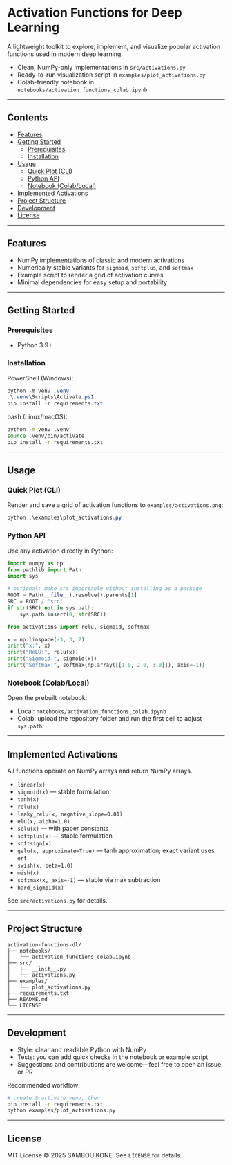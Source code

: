 # Activation Functions for Deep Learning

A lightweight toolkit to explore, implement, and visualize popular activation functions used in modern deep learning.

- Clean, NumPy-only implementations in `src/activations.py`
- Ready-to-run visualization script in `examples/plot_activations.py`
- Colab-friendly notebook in `notebooks/activation_functions_colab.ipynb`

---

## Contents

- [Features](#features)
- [Getting Started](#getting-started)
  - [Prerequisites](#prerequisites)
  - [Installation](#installation)
- [Usage](#usage)
  - [Quick Plot (CLI)](#quick-plot-cli)
  - [Python API](#python-api)
  - [Notebook (Colab/Local)](#notebook-colablocal)
- [Implemented Activations](#implemented-activations)
- [Project Structure](#project-structure)
- [Development](#development)
- [License](#license)

---

## Features

- NumPy implementations of classic and modern activations
- Numerically stable variants for `sigmoid`, `softplus`, and `softmax`
- Example script to render a grid of activation curves
- Minimal dependencies for easy setup and portability

---

## Getting Started

### Prerequisites
- Python 3.9+

### Installation

PowerShell (Windows):
```powershell
python -m venv .venv
.\.venv\Scripts\Activate.ps1
pip install -r requirements.txt
```

bash (Linux/macOS):
```bash
python -m venv .venv
source .venv/bin/activate
pip install -r requirements.txt
```

---

## Usage

### Quick Plot (CLI)
Render and save a grid of activation functions to `examples/activations.png`:
```powershell
python .\examples\plot_activations.py
```

### Python API
Use any activation directly in Python:
```python
import numpy as np
from pathlib import Path
import sys

# optional: make src importable without installing as a package
ROOT = Path(__file__).resolve().parents[1]
SRC = ROOT / "src"
if str(SRC) not in sys.path:
    sys.path.insert(0, str(SRC))

from activations import relu, sigmoid, softmax

x = np.linspace(-3, 3, 7)
print("x:", x)
print("ReLU:", relu(x))
print("Sigmoid:", sigmoid(x))
print("Softmax:", softmax(np.array([[1.0, 2.0, 3.0]]), axis=-1))
```

### Notebook (Colab/Local)
Open the prebuilt notebook:
- Local: `notebooks/activation_functions_colab.ipynb`
- Colab: upload the repository folder and run the first cell to adjust `sys.path`

---

## Implemented Activations
All functions operate on NumPy arrays and return NumPy arrays.

- `linear(x)`
- `sigmoid(x)` — stable formulation
- `tanh(x)`
- `relu(x)`
- `leaky_relu(x, negative_slope=0.01)`
- `elu(x, alpha=1.0)`
- `selu(x)` — with paper constants
- `softplus(x)` — stable formulation
- `softsign(x)`
- `gelu(x, approximate=True)` — tanh approximation; exact variant uses `erf`
- `swish(x, beta=1.0)`
- `mish(x)`
- `softmax(x, axis=-1)` — stable via max subtraction
- `hard_sigmoid(x)`

See `src/activations.py` for details.

---

## Project Structure

```
activation-functions-dl/
├── notebooks/
│   └── activation_functions_colab.ipynb
├── src/
│   ├── __init__.py
│   └── activations.py
├── examples/
│   └── plot_activations.py
├── requirements.txt
├── README.md
└── LICENSE
```

---

## Development

- Style: clear and readable Python with NumPy
- Tests: you can add quick checks in the notebook or example script
- Suggestions and contributions are welcome—feel free to open an issue or PR

Recommended workflow:
```bash
# create & activate venv, then
pip install -r requirements.txt
python examples/plot_activations.py
```

---

## License

MIT License © 2025 SAMBOU KONE. See `LICENSE` for details.
